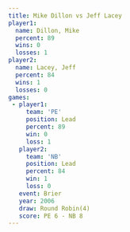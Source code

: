 ```yaml
---
title: Mike Dillon vs Jeff Lacey
player1:            
  name: Dillon, Mike
  percent: 89       
  wins: 0           
  losses: 1         
player2:            
  name: Lacey, Jeff 
  percent: 84       
  wins: 1           
  losses: 0         
games:
 - player1:        
     team: 'PE'    
     position: Lead
     percent: 89   
     win: 0        
     loss: 1       
   player2:        
     team: 'NB'    
     position: Lead
     percent: 84   
     win: 1        
     loss: 0       
   event: Brier        
   year: 2006          
   draw: Round Robin(4)
   score: PE 6 - NB 8  
---
```

